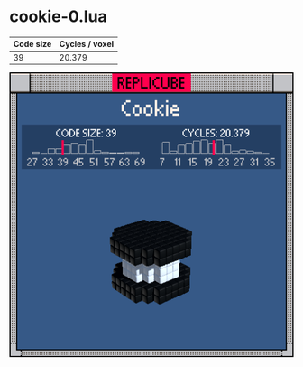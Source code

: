 # cookie-0.lua

| Code size | Cycles / voxel |
| --------- | -------------- |
| 39        | 20.379         |

![](cookie-0.png)
